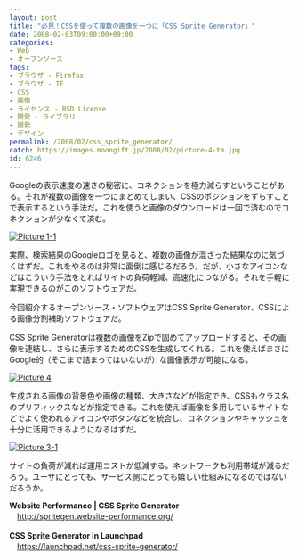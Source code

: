 ```yaml
---
layout: post
title: "必見！CSSを使って複数の画像を一つに「CSS Sprite Generator」"
date: 2008-02-03T09:00:00+09:00
categories:
- Web
- オープンソース
tags: 
- ブラウザ - Firefox
- ブラウザ - IE
- CSS
- 画像
- ライセンス - BSD License
- 開発 - ライブラリ
- 開発
- デザイン
permalink: /2008/02/css_sprite_generator/
catch: https://images.moongift.jp/2008/02/picture-4-tm.jpg
id: 6246
---
```

Googleの表示速度の速さの秘密に、コネクションを極力減らすということがある。それが複数の画像を一つにまとめてしまい、CSSのポジションをずらすことで表示するという手法だ。これを使うと画像のダウンロードは一回で済むのでコネクションが少なくて済む。   
  
[![Picture 1-1](https://images.moongift.jp/2008/02/picture-1-1-tm.jpg)](https://images.moongift.jp/2008/02/picture-1-1.png)  
  
実際、検索結果のGoogleロゴを見ると、複数の画像が混ざった結果なのに気づくはずだ。これをやるのは非常に面倒に感じるだろう。だが、小さなアイコンなどはこういう手法をとればサイトの負荷軽減、高速化につながる。それを手軽に実現できるのがこのソフトウェアだ。   
  
今回紹介するオープンソース・ソフトウェアはCSS Sprite Generator、CSSによる画像分割補助ソフトウェアだ。   
<!--more-->  
CSS Sprite Generatorは複数の画像をZipで固めてアップロードすると、その画像を連結し、さらに表示するためのCSSを生成してくれる。これを使えばまさにGoogle的（そこまで詰まってはいないが）な画像表示が可能になる。   
  
[![Picture 4](https://images.moongift.jp/2008/02/picture-4-tm.jpg)](https://images.moongift.jp/2008/02/picture-4.png)  
  
生成される画像の背景色や画像の種類、大きさなどが指定でき、CSSもクラス名のプリフィックスなどが指定できる。これを使えば画像を多用しているサイトなどでよく使われるアイコンやボタンなどを統合し、コネクションやキャッシュを十分に活用できるようになるはずだ。   
  
[![Picture 3-1](https://images.moongift.jp/2008/02/picture-3-1-tm.jpg)](https://images.moongift.jp/2008/02/picture-3-1.png)  
  
サイトの負荷が減れば運用コストが低減する。ネットワークも利用帯域が減るだろう。ユーザにとっても、サービス側にとっても嬉しい仕組みになるのではないだろうか。   
  
**Website Performance | CSS Sprite Generator**   
　[http://spritegen.website-performance.org/   
](http://spritegen.website-performance.org/)  
**CSS Sprite Generator in Launchpad**   
　[https://launchpad.net/css-sprite-generator/   
](https://launchpad.net/css-sprite-generator/)

